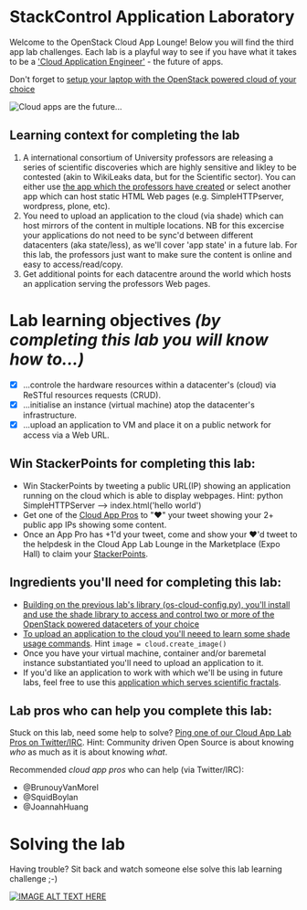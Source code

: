 # StackControl Application Laboratory

Welcome to the OpenStack Cloud App Lounge!  Below you will find the third app lab challenges.  Each lab is a playful way to see if you have what it takes to be a ['Cloud Application Engineer'](/cloud-application-engineer.md) - the future of apps. 

Don't forget to [setup your laptop with the OpenStack powered cloud of your choice](/prereq)

![Cloud apps are the future...](https://pbs.twimg.com/media/CuhvImeVYAAP71i.jpg:large)

## Learning context for completing the lab
 1. A international consortium of University professors are releasing a series of scientific discoveries which are highly sensitive and likley to be contested (akin to WikiLeaks data, but for the Scientific sector).  You can either use [the app which the professors have created](http://developer.openstack.org/firstapp-shade/introduction.html) or select another app which can host static HTML Web pages (e.g. SimpleHTTPserver, wordpress, plone, etc).
 2. You need to upload an application to the cloud (via shade) which can host mirrors of the content in multiple locations.  NB for this excercise your applications do not need to be sync'd between different datacenters (aka state/less), as we'll cover 'app state' in a future lab.  For this lab, the professors just want to make sure the content is online and easy to access/read/copy.
 3. Get additional points for each datacentre around the world which hosts an application serving the professors Web pages.

# Lab learning objectives _(by completing this lab you will know how to...)_
 - [x] ...controle the hardware resources within a datacenter's (cloud) via ReSTful resources requests (CRUD).
 - [x] ...initialise an instance (virtual machine) atop the datacenter's infrastructure.
 - [x] ...upload an application to VM and place it on a public network for access via a Web URL.

## Win StackerPoints for completing this lab:
  - Win StackerPoints by tweeting a public URL(IP) showing an application running on the cloud which is able to display webpages. Hint: python SimpleHTTPServer --> index.html('hello world')
  - Get one of the [Cloud App Pros](https://docs.google.com/presentation/d/1RBtAOjxmUh97fXrJlowvqVNmq2-8FxvBIHx2Dts1Jh8/pub?start=true&loop=true&delayms=1000) to "❤" your tweet showing your 2+ public app IPs showing some content.
  - Once an App Pro has +1'd your tweet, come and show your ❤'d tweet to the helpdesk in the Cloud App Lab Lounge in the Marketplace (Expo Hall) to claim your [StackerPoints](/StackerPoints).

## Ingredients you'll need for completing this lab:
  - [Building on the previous lab's library (os-cloud-config.py), you'll install and use the shade library to access and control two or more of the OpenStack powered dataceters of your choice](https://github.com/openstack-infra/shade)
  - [To upload an application to the cloud you'll neeed to learn some shade usage commands](http://docs.openstack.org/infra/shade/usage.html).  Hint `image = cloud.create_image()`
  - Once you have your virtual machine, container and/or baremetal instance substantiated you'll need to upload an application to it.
  - If you'd like an application to work with which we'll be using in future labs, feel free to use this [application which serves scientific fractals](http://developer.openstack.org/firstapp-shade/introduction.html#complete-code-sample).

## Lab pros who can help you complete this lab:
Stuck on this lab, need some help to solve?  [Ping one of our Cloud App Lab Pros on Twitter/IRC](https://docs.google.com/presentation/d/1RBtAOjxmUh97fXrJlowvqVNmq2-8FxvBIHx2Dts1Jh8/pub?start=true&loop=false&delayms=2000). Hint: Community driven Open Source is about knowing *who* as much as it is about knowing *what*.

Recommended _cloud app pros_ who can help (via Twitter/IRC):
 - @BrunouyVanMorel
 - @SquidBoylan
 - @JoannahHuang
 
# Solving the lab
Having trouble?  Sit back and watch someone else solve this lab learning challenge ;-)

[![IMAGE ALT TEXT HERE](http://img.youtube.com/vi/JyQHoDoypGM/0.jpg)](http://www.youtube.com/watch?v=YOUTUBE_JyQHoDoypGM)

